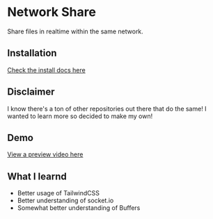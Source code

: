 # Network Share

Share files in realtime within the same network.

## Installation

[Check the install docs here](./docs/README.md)

## Disclaimer

I know there's a ton of other repositories out there that do the same!
I wanted to learn more so decided to make my own!

## Demo

[View a preview video here](https://youtu.be/hIOLE4cHqNE)


## What I learnd

- Better usage of TailwindCSS
- Better understanding of socket.io
- Somewhat better understanding of Buffers
